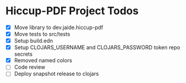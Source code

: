 # Hiccup-PDF Project Todos

- [x] Move library to dev.jaide.hiccup-pdf
- [x] Move tests to src/tests
- [x] Setup build.edn
- [x] Setup CLOJARS_USERNAME and CLOJARS_PASSWORD token repo secrets
- [x] Removed named colors
- [ ] Code review
- [ ] Deploy snapshot release to clojars
